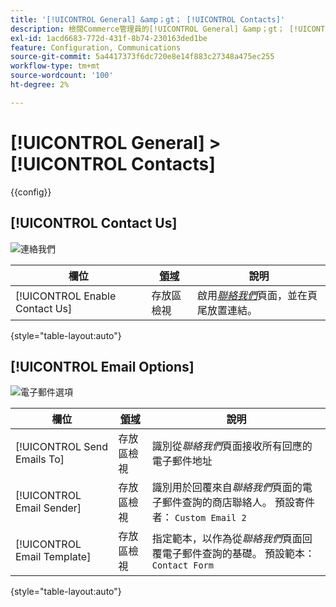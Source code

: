 ```yaml
---
title: '[!UICONTROL General] &amp；gt； [!UICONTROL Contacts]'
description: 檢閱Commerce管理員的[!UICONTROL General] &amp；gt； [!UICONTROL Contacts]頁面上的組態設定。
exl-id: 1acd6683-772d-431f-8b74-230163ded1be
feature: Configuration, Communications
source-git-commit: 5a4417373f6dc720e8e14f883c27348a475ec255
workflow-type: tm+mt
source-wordcount: '100'
ht-degree: 2%

---
```


# [!UICONTROL General] > [!UICONTROL Contacts]

{{config}}

## [!UICONTROL Contact Us]

![連絡我們](./assets/contacts-contact-us.png)<!-- zoom -->

<!-- [Contact Us](https://experienceleague.adobe.com/zh-hant/docs/commerce-admin/start/setup/store-details#contact-us-form) -->

| 欄位 | [領域](../../getting-started/websites-stores-views.md#scope-settings) | 說明 |
|--- |--- |--- |
| [!UICONTROL Enable Contact Us] | 存放區檢視 | 啟用&#x200B;[_聯絡我們_](../../getting-started/store-details.md#contact-us-form)&#x200B;頁面，並在頁尾放置連結。 |

{style="table-layout:auto"}

## [!UICONTROL Email Options]

![電子郵件選項](./assets/contacts-email-options.png)<!-- zoom -->

<!-- [Email Options](https://experienceleague.adobe.com/zh-hant/docs/commerce-admin/start/setup/store-details#contact-us-form) -->

| 欄位 | [領域](../../getting-started/websites-stores-views.md#scope-settings) | 說明 |
|--- |--- |--- |
| [!UICONTROL Send Emails To] | 存放區檢視 | 識別從&#x200B;_聯絡我們_&#x200B;頁面接收所有回應的電子郵件地址 |
| [!UICONTROL Email Sender] | 存放區檢視 | 識別用於回覆來自&#x200B;_聯絡我們_&#x200B;頁面的電子郵件查詢的商店聯絡人。 預設寄件者： `Custom Email 2` |
| [!UICONTROL Email Template] | 存放區檢視 | 指定範本，以作為從&#x200B;_聯絡我們_&#x200B;頁面回覆電子郵件查詢的基礎。 預設範本： `Contact Form` |

{style="table-layout:auto"}
